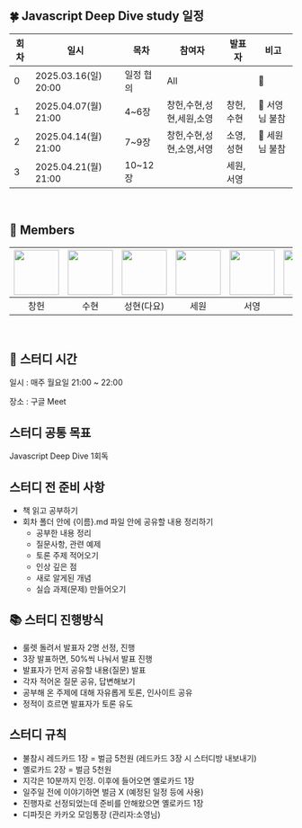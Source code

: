 ## 🍀 Javascript Deep Dive study 일정
| 회차 | 일시                | 목차                | 참여자               | 발표자           | 비고                       |
| ---- |-------------------|-------------------|-------------------|---------------|--------------------------|
| 0    | 2025.03.16(일) 20:00 | 일정 협의 | All     |               |:ledger:|
| 1    | 2025.04.07(월) 21:00 | 4~6장 | 창헌,수현,성현,세원,소영| 창헌,수현 | :closed_book: 서영님 불참  |
| 2    | 2025.04.14(월) 21:00 | 7~9장 | 창헌,수현,성현,소영,서영| 소영,성현 | :closed_book: 세원님 불참 |
| 3    | 2025.04.21(월) 21:00 | 10~12장 | | 세원,서영 |   |
<br/>  

## 🥝 Members  

|[<img src="https://github.com/leechun1095.png" width="80">](https://github.com/leechun1095)|[<img src="https://github.com/saysuhyun.png" width="80">](https://github.com/saysuhyun) |[<img src="https://github.com/babydayo.png" width="80">](https://github.com/babydayo)|[<img src="https://github.com/muse9312.png" width="80">](https://github.com/muse9312)|[<img src="https://github.com/syyling.png" width="80">](https://github.com/syyling)| [<img src="https://github.com/soieu.png" width="80">](https://github.com/soieu) | 
|:---:|:---:|:---:|:---:|:---:|:---:|
| 창헌 | 수현 | 성현(다요) | 세원 | 서영 | 소영 |

<br/>

## 🍊 스터디 시간

일시 : 매주 월요일 21:00 ~ 22:00

장소 : 구글 Meet

## 스터디 공통 목표

Javascript Deep Dive 1회독


## 스터디 전 준비 사항

- 책 읽고 공부하기
- 회차 폴더 안에 {이름}.md 파일 안에 공유할 내용 정리하기
  - 공부한 내용 정리
  - 질문사항, 관련 예제 
  - 토론 주제 적어오기
  - 인상 깊은 점
  - 새로 알게된 개념
  - 실습 과제(문제) 만들어오기

## 📚 스터디 진행방식

- 룰렛 돌려서 발표자 2명 선정, 진행
- 3장 발표하면, 50%씩 나눠서 발표 진행
- 발표자가 먼저 공유할 내용(질문) 발표
- 각자 적어온 질문 공유, 답변해보기
- 공부해 온 주제에 대해 자유롭게 토론, 인사이트 공유
- 정적이 흐르면 발표자가 토론 유도


## 스터디 규칙

- 불참시 레드카드 1장 = 벌금 5천원 (레드카드 3장 시 스터디방 내보내기)
- 옐로카드 2장 = 벌금 5천원
- 지각은 10분까지 인정. 이후에 들어오면 옐로카드 1장
- 일주일 전에 이야기하면 벌금 X (예정된 일정 등에 사용)
- 진행자로 선정되었는데 준비를 안해왔으면 옐로카드 1장
- 디파짓은 카카오 모임통장 (관리자:소영님)
